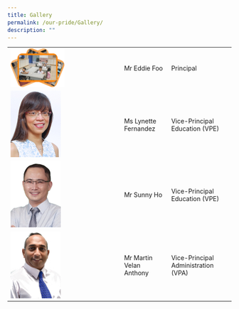 ```yaml
---
title: Gallery
permalink: /our-pride/Gallery/
description: ""
---
```

<table>
<tbody>
  <tr>
    <td>
			<a href="https://flic.kr/s/aHBqjArwcQ">
				<img src="/images/Gallery/1st%20Day%20Gallery.png" style="width:50%">
			</a>
		</td>
    <td>Mr Eddie Foo</td>
    <td>Principal</td>
  </tr>
  <tr>
    <td><img src="/images/School%20Leaders/Lynette%20Fernandez2.jpg" alt="Image" style="width:113px; height:150"></td>
    <td>Ms Lynette Fernandez</td>
    <td>Vice-Principal Education (VPE)</td>
  </tr>
  <tr>
    <td><img src="/images/School%20Leaders/Sunny%20Ho.jpeg" alt="Image" style="width:113px; height:150"></td>
    <td>Mr Sunny Ho</td>
    <td>Vice-Principal Education (VPE)</td>
  </tr>
  <tr>
    <td><img src="/images/School%20Leaders/Martin%20Velan%20Anthony.jpeg" alt="Image" style="width:113px; height:150"></td>
    <td>Mr Martin Velan Anthony</td>
    <td>Vice-Principal Administration (VPA)</td>
  </tr>
</tbody>
</table>